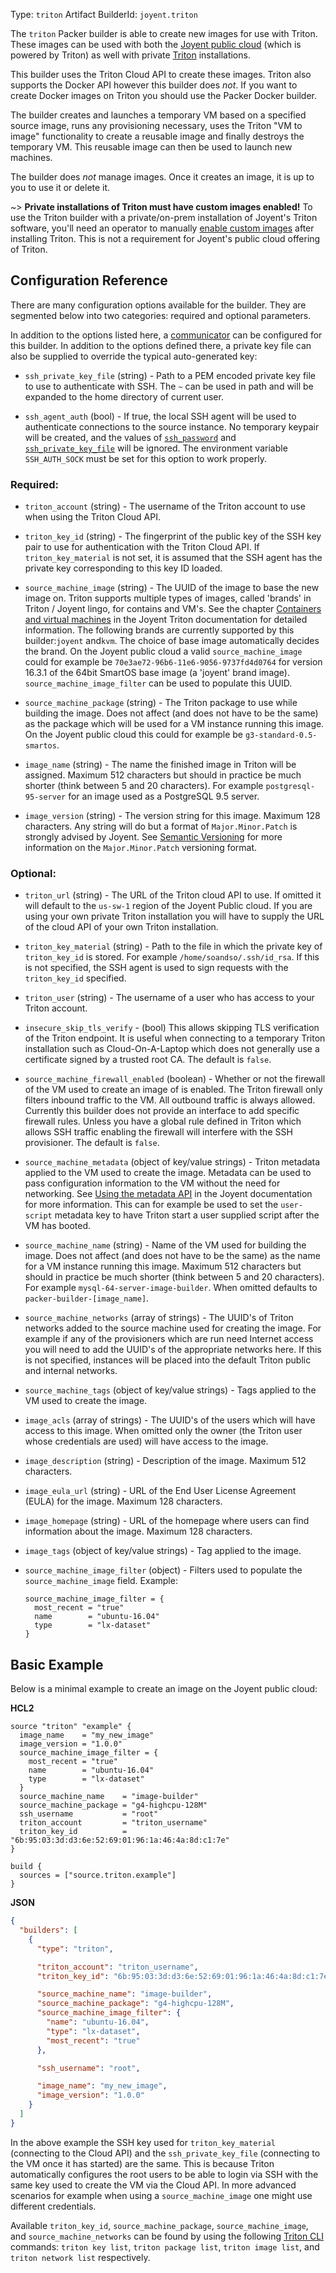Type: `triton`
Artifact BuilderId: `joyent.triton`

The `triton` Packer builder is able to create new images for use with Triton.
These images can be used with both the [Joyent public
cloud](https://www.joyent.com/) (which is powered by Triton) as well with
private [Triton](https://github.com/joyent/triton) installations.

This builder uses the Triton Cloud API to create these images. Triton also
supports the Docker API however this builder does _not_. If you want to create
Docker images on Triton you should use the Packer Docker builder.

The builder creates and launches a temporary VM based on a specified source
image, runs any provisioning necessary, uses the Triton "VM to image"
functionality to create a reusable image and finally destroys the temporary VM.
This reusable image can then be used to launch new machines.

The builder does _not_ manage images. Once it creates an image, it is up to you
to use it or delete it.

~> **Private installations of Triton must have custom images enabled!** To
use the Triton builder with a private/on-prem installation of Joyent's Triton
software, you'll need an operator to manually [enable custom
images](https://docs.joyent.com/private-cloud/install/image-management) after
installing Triton. This is not a requirement for Joyent's public cloud offering
of Triton.

## Configuration Reference

There are many configuration options available for the builder. They are
segmented below into two categories: required and optional parameters.

In addition to the options listed here, a
[communicator](/packer/docs/templates/legacy_json_templates/communicator) can be configured for this
builder. In addition to the options defined there, a private key file
can also be supplied to override the typical auto-generated key:

- `ssh_private_key_file` (string) - Path to a PEM encoded private key file to use to authenticate with SSH.
  The `~` can be used in path and will be expanded to the home directory
  of current user.


- `ssh_agent_auth` (bool) - If true, the local SSH agent will be used to authenticate connections to
  the source instance. No temporary keypair will be created, and the
  values of [`ssh_password`](#ssh_password) and
  [`ssh_private_key_file`](#ssh_private_key_file) will be ignored. The
  environment variable `SSH_AUTH_SOCK` must be set for this option to work
  properly.


### Required:

- `triton_account` (string) - The username of the Triton account to use when
  using the Triton Cloud API.

- `triton_key_id` (string) - The fingerprint of the public key of the SSH key
  pair to use for authentication with the Triton Cloud API. If
  `triton_key_material` is not set, it is assumed that the SSH agent has the
  private key corresponding to this key ID loaded.

- `source_machine_image` (string) - The UUID of the image to base the new
  image on. Triton supports multiple types of images, called 'brands' in
  Triton / Joyent lingo, for contains and VM's. See the chapter [Containers
  and virtual machines](https://docs.joyent.com/public-cloud/instances) in
  the Joyent Triton documentation for detailed information. The following
  brands are currently supported by this builder:`joyent` and`kvm`. The
  choice of base image automatically decides the brand. On the Joyent public
  cloud a valid `source_machine_image` could for example be
  `70e3ae72-96b6-11e6-9056-9737fd4d0764` for version 16.3.1 of the 64bit
  SmartOS base image (a 'joyent' brand image). `source_machine_image_filter`
  can be used to populate this UUID.

- `source_machine_package` (string) - The Triton package to use while
  building the image. Does not affect (and does not have to be the same) as
  the package which will be used for a VM instance running this image. On the
  Joyent public cloud this could for example be `g3-standard-0.5-smartos`.

- `image_name` (string) - The name the finished image in Triton will be
  assigned. Maximum 512 characters but should in practice be much shorter
  (think between 5 and 20 characters). For example `postgresql-95-server` for
  an image used as a PostgreSQL 9.5 server.

- `image_version` (string) - The version string for this image. Maximum 128
  characters. Any string will do but a format of `Major.Minor.Patch` is
  strongly advised by Joyent. See [Semantic Versioning](http://semver.org/)
  for more information on the `Major.Minor.Patch` versioning format.

### Optional:

- `triton_url` (string) - The URL of the Triton cloud API to use. If omitted
  it will default to the `us-sw-1` region of the Joyent Public cloud. If you
  are using your own private Triton installation you will have to supply the
  URL of the cloud API of your own Triton installation.

- `triton_key_material` (string) - Path to the file in which the private key
  of `triton_key_id` is stored. For example `/home/soandso/.ssh/id_rsa`. If
  this is not specified, the SSH agent is used to sign requests with the
  `triton_key_id` specified.

- `triton_user` (string) - The username of a user who has access to your
  Triton account.

- `insecure_skip_tls_verify` - (bool) This allows skipping TLS verification
  of the Triton endpoint. It is useful when connecting to a temporary Triton
  installation such as Cloud-On-A-Laptop which does not generally use a
  certificate signed by a trusted root CA. The default is `false`.

- `source_machine_firewall_enabled` (boolean) - Whether or not the firewall
  of the VM used to create an image of is enabled. The Triton firewall only
  filters inbound traffic to the VM. All outbound traffic is always allowed.
  Currently this builder does not provide an interface to add specific
  firewall rules. Unless you have a global rule defined in Triton which
  allows SSH traffic enabling the firewall will interfere with the SSH
  provisioner. The default is `false`.

- `source_machine_metadata` (object of key/value strings) - Triton metadata
  applied to the VM used to create the image. Metadata can be used to pass
  configuration information to the VM without the need for networking. See
  [Using the metadata
  API](https://docs.joyent.com/private-cloud/instances/using-mdata) in the
  Joyent documentation for more information. This can for example be used to
  set the `user-script` metadata key to have Triton start a user supplied
  script after the VM has booted.

- `source_machine_name` (string) - Name of the VM used for building the
  image. Does not affect (and does not have to be the same) as the name for a
  VM instance running this image. Maximum 512 characters but should in
  practice be much shorter (think between 5 and 20 characters). For example
  `mysql-64-server-image-builder`. When omitted defaults to
  `packer-builder-[image_name]`.

- `source_machine_networks` (array of strings) - The UUID's of Triton
  networks added to the source machine used for creating the image. For
  example if any of the provisioners which are run need Internet access you
  will need to add the UUID's of the appropriate networks here. If this is
  not specified, instances will be placed into the default Triton public and
  internal networks.

- `source_machine_tags` (object of key/value strings) - Tags applied to the
  VM used to create the image.

- `image_acls` (array of strings) - The UUID's of the users which will have
  access to this image. When omitted only the owner (the Triton user whose
  credentials are used) will have access to the image.

- `image_description` (string) - Description of the image. Maximum 512
  characters.

- `image_eula_url` (string) - URL of the End User License Agreement (EULA)
  for the image. Maximum 128 characters.

- `image_homepage` (string) - URL of the homepage where users can find
  information about the image. Maximum 128 characters.

- `image_tags` (object of key/value strings) - Tag applied to the image.

- `source_machine_image_filter` (object) - Filters used to populate the
  `source_machine_image` field. Example:

  ```hcl
  source_machine_image_filter = {
    most_recent = "true"
    name        = "ubuntu-16.04"
    type        = "lx-dataset"
  }
  ```

## Basic Example

Below is a minimal example to create an image on the Joyent public cloud:

**HCL2**

```hcl
source "triton" "example" {
  image_name    = "my_new_image"
  image_version = "1.0.0"
  source_machine_image_filter = {
    most_recent = "true"
    name        = "ubuntu-16.04"
    type        = "lx-dataset"
  }
  source_machine_name    = "image-builder"
  source_machine_package = "g4-highcpu-128M"
  ssh_username           = "root"
  triton_account         = "triton_username"
  triton_key_id          = "6b:95:03:3d:d3:6e:52:69:01:96:1a:46:4a:8d:c1:7e"
}

build {
  sources = ["source.triton.example"]
}
```

**JSON**

```json
{
  "builders": [
    {
      "type": "triton",

      "triton_account": "triton_username",
      "triton_key_id": "6b:95:03:3d:d3:6e:52:69:01:96:1a:46:4a:8d:c1:7e",

      "source_machine_name": "image-builder",
      "source_machine_package": "g4-highcpu-128M",
      "source_machine_image_filter": {
        "name": "ubuntu-16.04",
        "type": "lx-dataset",
        "most_recent": "true"
      },

      "ssh_username": "root",

      "image_name": "my_new_image",
      "image_version": "1.0.0"
    }
  ]
}
```

In the above example the SSH key used for `triton_key_material` (connecting to
the Cloud API) and the `ssh_private_key_file` (connecting to the VM once it has
started) are the same. This is because Triton automatically configures the root
users to be able to login via SSH with the same key used to create the VM via
the Cloud API. In more advanced scenarios for example when using a
`source_machine_image` one might use different credentials.

Available `triton_key_id`, `source_machine_package`, `source_machine_image`,
and `source_machine_networks` can be found by using the following [Triton
CLI](https://docs.joyent.com/public-cloud/api-access/cloudapi) commands:
`triton key list`, `triton package list`, `triton image list`, and
`triton network list` respectively.
